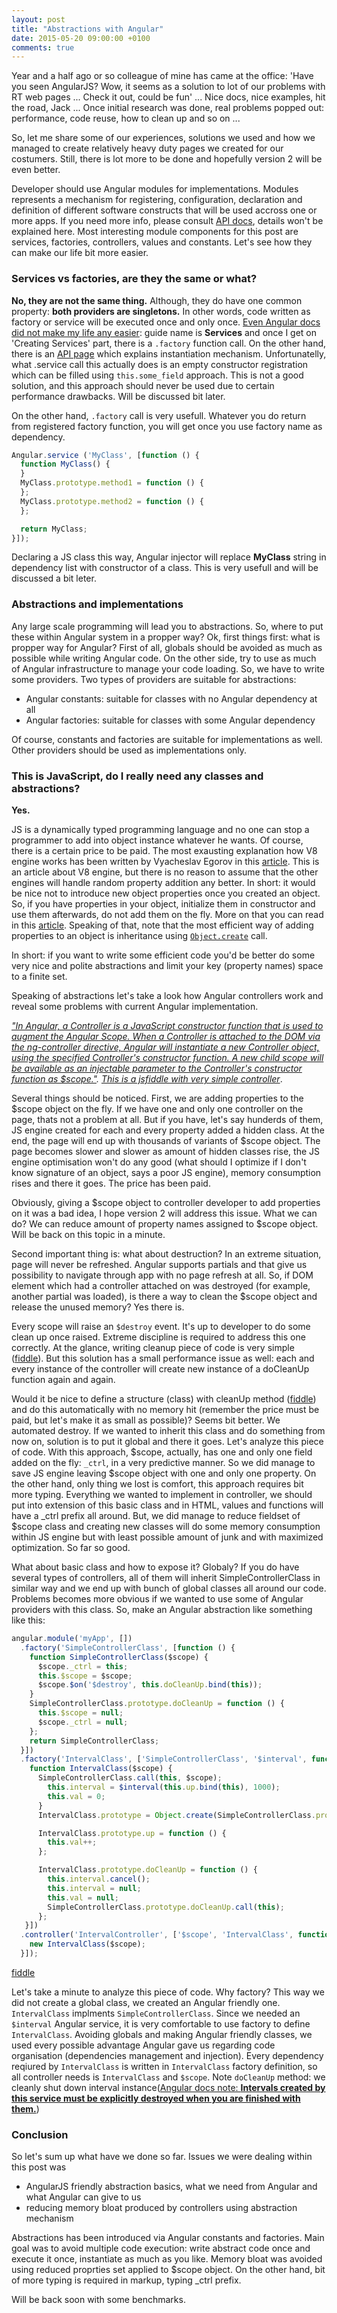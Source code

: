 ```yaml
---
layout: post
title: "Abstractions with Angular"
date: 2015-05-20 09:00:00 +0100
comments: true
---
```


Year and a half ago or so colleague of mine has came at the office: 'Have you seen AngularJS? Wow, it seems as a solution to lot of our problems with RT web pages ... Check it out, could be fun' ...
Nice docs, nice examples, hit the road, Jack ... Once initial research was done, real problems popped out: performance, code reuse, how to clean up and so on ...

So, let me share some of our experiences, solutions we used and how we managed to create relatively heavy duty pages we created for our costumers. Still, there is lot more to be done and hopefully version 2 will be even better.

Developer should use Angular modules for implementations. Modules represents a mechanism for registering, configuration, declaration and definition of different software constructs that will be used accross one or more apps. If you need more info, please consult [API docs](https://docs.angularjs.org/api/ng/type/angular.Module), details won't be explained here. Most interesting module components for this post are services, factories, controllers, values and constants. Let's see how they can make our life bit more easier.


### Services vs factories, are they the same or what?


**No, they are not the same thing.** Although, they do have one common property: **both providers are singletons.** In other words, code written as factory or service will be executed once and only once. [Even Angular docs did not make my life any easier](https://docs.angularjs.org/guide/services): guide name is **Services** and once I get on 'Creating Services' part, there is a ```.factory``` function call. On the other hand, there is an [API page](https://docs.angularjs.org/api/auto/service/$provide#service) which explains instantiation mechanism. Unfortunatelly, what .service call this actually does is an empty constructor registration which can be filled using ```this.some_field``` approach. This is not a good solution, and this approach should never be used due to certain performance drawbacks. Will be discussed bit later.

On the other hand, ```.factory``` call is very usefull. Whatever you do return from registered factory function, you will get once you use factory name as dependency.

```javascript
Angular.service ('MyClass', [function () {
  function MyClass() {
  }
  MyClass.prototype.method1 = function () {
  };
  MyClass.prototype.method2 = function () {
  };

  return MyClass;
}]);
```

Declaring a JS class this way, Angular injector will replace **MyClass** string in dependency list with constructor of a class. This is very usefull and will be discussed a bit leter.


### Abstractions and implementations


Any large scale programming will lead you to abstractions. So, where to put these within Angular system in a propper way? Ok, first things first: what is propper way for Angular? First of all, globals should be avoided as much as possible while writing Angular code. On the other side, try to use as much of Angular infrastructure to manage your code loading. So, we have to write some providers.
Two types of providers are suitable for abstractions:

- Angular constants: suitable for classes with no Angular dependency at all
- Angular factories: suitable for classes with some Angular dependency

Of course, constants and factories are suitable for implementations as well. Other providers should be used as implementations only.


### This is JavaScript, do I really need any classes and abstractions?


**Yes.**

JS is a dynamically typed programming language and no one can stop a programmer to add into object instance whatever he wants. Of course, there is a certain price to be paid. The most exausting explanation how V8 engine works has been written by Vyacheslav Egorov in this [article](http://mrale.ph/blog/2014/07/30/constructor-vs-objectcreate.html). This is an article about V8 engine, but there is no reason to assume that the other engines will handle random property addition any better. In short: it would be nice not to introduce new object properties once you created an object. So, if you have properties in your object, initialize them in constructor and use them afterwards, do not add them on the fly. More on that you can read in this [article](http://morethanslightly.com/index.php/2014/09/cleaning-up-the-objects-on-politeness/). Speaking of that, note that the most efficient way of adding properties to an object is inheritance using [```Object.create```](https://developer.mozilla.org/en-US/docs/Web/JavaScript/Reference/Global_Objects/Object/create) call.

In short: if you want to write some efficient code you'd be better do some very nice and polite abstractions and limit your key (property names) space to a finite set.

Speaking of abstractions let's take a look how Angular controllers work and reveal some problems with current Angular implementation.

*["In Angular, a Controller is a JavaScript constructor function that is used to augment the Angular Scope. When a Controller is attached to the DOM via the ng-controller directive, Angular will instantiate a new Controller object, using the specified Controller's constructor function. A new child scope will be available as an injectable parameter to the Controller's constructor function as $scope."](https://docs.angularjs.org/guide/controller). [This is a jsfiddle with very simple controller](http://jsfiddle.net/veljkopopovic/zc4thwwm/)*.



Several things should be noticed. First, we are adding properties to the $scope object on the fly. If we have one and only one controller on the page, thats not a problem at all. But if you have, let's say hunderds of them, JS engine created for each and every property added a hidden class. At the end, the page will end up with thousands of variants of $scope object. The page becomes slower and slower as amount of hidden classes rise, the JS engine optimisation won't do any good (what should I optimize if I don't know signature of an object, says a poor JS engine), memory consumption rises and there it goes. The price has been paid.

Obviously, giving a $scope object to controller developer to add properties on it was a bad idea, I hope version 2 will address this issue. What we can do? We can reduce amount of property names assigned to $scope object. Will be back on this topic in a minute.

Second important thing is: what about destruction? In an extreme situation, page will never be refreshed. Angular supports partials and that give us possibility to navigate through app with no page refresh at all. So, if DOM element which had a controller attached on was destroyed (for example, another partial was loaded), is there a way to clean the $scope object and release the unused memory? Yes there is. 

Every scope will raise an ```$destroy``` event. It's up to developer to do some clean up once raised. Extreme discipline is required to address this one correctly. At the glance, writing cleanup piece of code is very simple ([fiddle](http://jsfiddle.net/veljkopopovic/zc6dg1a0/)). But this solution has a small performance issue as well: each and every instance of the controller will create new instance of a doCleanUp function again and again.

Would it be nice to define a structure (class) with cleanUp method ([fiddle](http://jsfiddle.net/veljkopopovic/9c53omo8/)) and do this automatically with no memory hit (remember the price must be paid, but let's make it as small as possible)? Seems bit better. We automated destroy. If we wanted to inherit this class and do something from now on, solution is to put it global and there it goes. Let's analyze this piece of code. With this approach, $scope, actually, has one and only one field added on the fly: ```_ctrl```, in a very predictive manner. So we did manage to save JS engine leaving $scope object with one and only one property. On the other hand, only thing we lost is comfort, this approach requires bit more typing. Everything we wanted to implement in controller, we should put into extension of this basic class and in HTML, values and functions will have a _ctrl prefix all around. But, we did manage to reduce fieldset of $scope class and creating new classes will do some memory consumption within JS engine but with least possible amount of junk and with maximized optimization. So far so good.

What about basic class and how to expose it? Globaly? If you do have several types of controllers, all of them will inherit SimpleControllerClass in similar way and we end up with bunch of global classes all around our code. Problems becomes more obvious if we wanted to use some of Angular providers with this class. So, make an Angular abstraction like something like this:

```javascript
angular.module('myApp', [])
  .factory('SimpleControllerClass', [function () {
    function SimpleControllerClass($scope) {
      $scope._ctrl = this;
      this.$scope = $scope;
      $scope.$on('$destroy', this.doCleanUp.bind(this));
    }
    SimpleControllerClass.prototype.doCleanUp = function () {
      this.$scope = null;
      $scope._ctrl = null;
    };
    return SimpleControllerClass;
  }])
  .factory('IntervalClass', ['SimpleControllerClass', '$interval', function (SimpleControllerClass, $interval) {
    function IntervalClass($scope) {
      SimpleControllerClass.call(this, $scope);
        this.interval = $interval(this.up.bind(this), 1000);
        this.val = 0;
      }
      IntervalClass.prototype = Object.create(SimpleControllerClass.prototype);

      IntervalClass.prototype.up = function () {
        this.val++;
      };

      IntervalClass.prototype.doCleanUp = function () {
        this.interval.cancel();
        this.interval = null;
        this.val = null;
        SimpleControllerClass.prototype.doCleanUp.call(this);
      };
   }])
  .controller('IntervalController', ['$scope', 'IntervalClass', function ($scope, IntervalClass) {
    new IntervalClass($scope);
  }]);
```
[fiddle](http://jsfiddle.net/veljkopopovic/gyypas36/)

Let's take a minute to analyze this piece of code. Why factory? This way we did not create a global class, we created an Angular friendly one. ```IntervalClass``` implments ```SimpleControllerClass```. Since we needed an ```$interval``` Angular service, it is very comfortable to use factory to define ```IntervalClass```. Avoiding globals and making Angular friendly classes, we used every possible advantage Angular gave us regarding code organisation (dependencies management and injection).
Every dependency reqiured by ```IntervalClass``` is written in ```IntervalClass``` factory definition, so all controller needs is ```IntervalClass``` and ```$scope```. Note ```doCleanUp``` method: we cleanly shut down interval instance([Angular docs note: **Intervals created by this service must be explicitly destroyed when you are finished with them.**](https://docs.angularjs.org/api/ng/service/$interval))


### Conclusion


So let's sum up what have we done so far. Issues we were dealing within this post was
- AngularJS friendly abstraction basics, what we need from Angular and what Angular can give to us
- reducing memory bloat produced by controllers using abstraction mechanism

Abstractions has been introduced via Angular constants and factories. Main goal was to avoid multiple code execution: write abstract code once and execute it once, instantiate as much as you like. Memory bloat was avoided using reduced proprties set applied to $scope object. On the other hand, bit of more typing is required in markup, typing _ctrl prefix.

Will be back soon with some benchmarks.
